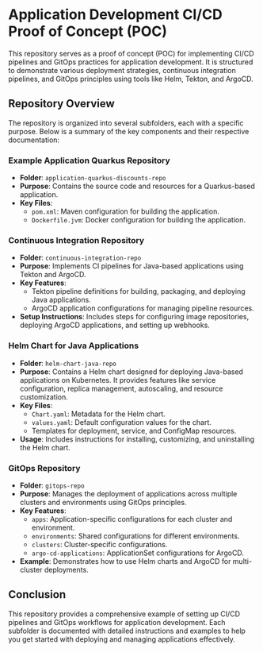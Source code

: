 # Application Development CI/CD Proof of Concept (POC)

This repository serves as a proof of concept (POC) for implementing CI/CD pipelines and GitOps practices for application development. It is structured to demonstrate various deployment strategies, continuous integration pipelines, and GitOps principles using tools like Helm, Tekton, and ArgoCD.

## Repository Overview

The repository is organized into several subfolders, each with a specific purpose. Below is a summary of the key components and their respective documentation:

### Example Application Quarkus Repository
- **Folder**: `application-quarkus-discounts-repo`
- **Purpose**: Contains the source code and resources for a Quarkus-based application.
- **Key Files**:
  - `pom.xml`: Maven configuration for building the application.
  - `Dockerfile.jvm`: Docker configuration for building the application.
  

### Continuous Integration Repository
- **Folder**: `continuous-integration-repo`
- **Purpose**: Implements CI pipelines for Java-based applications using Tekton and ArgoCD.
- **Key Features**:
  - Tekton pipeline definitions for building, packaging, and deploying Java applications.
  - ArgoCD application configurations for managing pipeline resources.
- **Setup Instructions**: Includes steps for configuring image repositories, deploying ArgoCD applications, and setting up webhooks.

### Helm Chart for Java Applications
- **Folder**: `helm-chart-java-repo`
- **Purpose**: Contains a Helm chart designed for deploying Java-based applications on Kubernetes. It provides features like service configuration, replica management, autoscaling, and resource customization.
- **Key Files**:
  - `Chart.yaml`: Metadata for the Helm chart.
  - `values.yaml`: Default configuration values for the chart.
  - Templates for deployment, service, and ConfigMap resources.
- **Usage**: Includes instructions for installing, customizing, and uninstalling the Helm chart.

### GitOps Repository
- **Folder**: `gitops-repo`
- **Purpose**: Manages the deployment of applications across multiple clusters and environments using GitOps principles.
- **Key Features**:
  - `apps`: Application-specific configurations for each cluster and environment.
  - `environments`: Shared configurations for different environments.
  - `clusters`: Cluster-specific configurations.
  - `argo-cd-applications`: ApplicationSet configurations for ArgoCD.
- **Example**: Demonstrates how to use Helm charts and ArgoCD for multi-cluster deployments.


## Conclusion

This repository provides a comprehensive example of setting up CI/CD pipelines and GitOps workflows for application development. Each subfolder is documented with detailed instructions and examples to help you get started with deploying and managing applications effectively.
